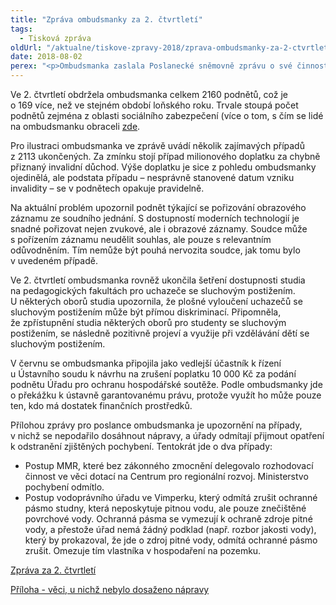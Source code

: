 ```yaml
---
title: "Zpráva ombudsmanky za 2. čtvrtletí"
tags:
  - Tisková zpráva
oldUrl: "/aktualne/tiskove-zpravy-2018/zprava-ombudsmanky-za-2-ctvrtleti"
date: 2018-08-02
perex: "<p>Ombudsmanka zaslala Poslanecké sněmovně zprávu o své činnosti ve 2. čtvrtletí. Informuje v ní o podnětech, s nimiž se na ni lidé obracejí, o ukončených případech, provedených návštěvách míst, kde se nacházejí lidé omezení na svobodě, a o některých dalších tématech, kterým se věnovala např. v rámci připomínkových řízení nebo ve vztahu k Ústavnímu soudu. </p>"
---
```


<!-- imported from the old website -->

<p>Ve 2. čtvrtletí obdržela ombudsmanka celkem 2160 podnětů, což je o 169 více, než ve stejném období loňského roku. Trvale stoupá počet podnětů zejména z oblasti sociálního zabezpečení (více o tom, s čím se lidé na ombudsmanku obraceli <a href="https://www.ochrance.cz/aktualne/tiskove-zpravy-2018/stiznosti-tykajicich-se-socialniho-zabezpeceni-je-historicky-nejvic/" target="_blank">zde</a>.</p> <p>Pro ilustraci ombudsmanka ve zprávě uvádí několik zajímavých případů z 2113 ukončených. Za zmínku stojí případ milionového doplatku za chybně přiznaný invalidní důchod. Výše doplatku je sice z pohledu ombudsmanky ojedinělá, ale podstata případu – nesprávně stanovené datum vzniku invalidity – se v podnětech opakuje pravidelně. </p> <p>Na aktuální problém upozornil podnět týkající se pořizování obrazového záznamu ze soudního jednání. S dostupností moderních technologií je snadné pořizovat nejen zvukové, ale i obrazové záznamy. Soudce může s pořízením záznamu neudělit souhlas, ale pouze s relevantním odůvodněním. Tím nemůže být pouhá nervozita soudce, jak tomu bylo v uvedeném případě.</p> <p>Ve 2. čtvrtletí ombudsmanka rovněž ukončila šetření dostupnosti studia na pedagogických fakultách pro uchazeče se sluchovým postižením. U některých oborů studia upozornila, že plošné vyloučení uchazečů se sluchovým postižením může být přímou diskriminací. Připomněla, že zpřístupnění studia některých oborů pro studenty se sluchovým postižením, se následně pozitivně projeví a využije při vzdělávání dětí se sluchovým postižením.</p> <p>V červnu se ombudsmanka připojila jako vedlejší účastník k řízení u Ústavního soudu k návrhu na zrušení poplatku 10 000 Kč za podání podnětu Úřadu pro ochranu hospodářské soutěže. Podle ombudsmanky jde o překážku k ústavně garantovanému právu, protože využít ho může pouze ten, kdo má dostatek finančních prostředků.</p> <p>Přílohou zprávy pro poslance ombudsmanka je upozornění na případy, v nichž se nepodařilo dosáhnout nápravy, a úřady odmítají přijmout opatření k odstranění zjištěných pochybení. Tentokrát jde o dva případy:</p><ul><li>Postup MMR, které bez zákonného zmocnění delegovalo rozhodovací činnost ve věci dotací na Centrum pro regionální rozvoj. Ministerstvo pochybení odmítlo.</li><li>Postup vodoprávního úřadu ve Vimperku, který odmítá zrušit ochranné pásmo studny, která neposkytuje pitnou vodu, ale pouze znečištěné povrchové vody. Ochranná pásma se vymezují k ochraně zdroje pitné vody, a přestože úřad nemá žádný podklad (např. rozbor jakosti vody), který by prokazoval, že jde o zdroj pitné vody, odmítá ochranné pásmo zrušit. Omezuje tím vlastníka v hospodaření na pozemku.</li></ul><p><a href="https://www.ochrance.cz/fileadmin/user_upload/zpravy_pro_poslaneckou_snemovnu/Ctvrtletky/2018/2018-II-Q.pdf" target="_blank">Zpráva za 2. čtvrtletí</a></p><p><a href="https://www.ochrance.cz/fileadmin/user_upload/zpravy_pro_poslaneckou_snemovnu/Ctvrtletky/2018/2018-II-Q-sankce.pdf" target="_blank">Příloha - věci, u nichž nebylo dosaženo nápravy</a></p><p></p>
